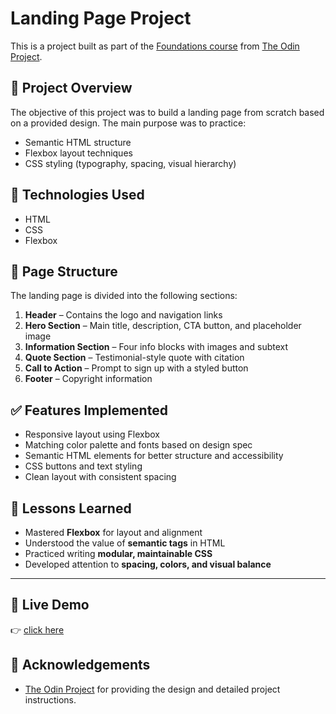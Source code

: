 # Landing Page Project

This is a project built as part of the [Foundations course](https://www.theodinproject.com/lessons/foundations-landing-page) from [The Odin Project](https://www.theodinproject.com/).

## 📄 Project Overview

The objective of this project was to build a landing page from scratch based on a provided design. The main purpose was to practice:

- Semantic HTML structure
- Flexbox layout techniques
- CSS styling (typography, spacing, visual hierarchy)

## 🧰 Technologies Used

- HTML
- CSS  
- Flexbox  

## 🧱 Page Structure

The landing page is divided into the following sections:

1. **Header** – Contains the logo and navigation links
2. **Hero Section** – Main title, description, CTA button, and placeholder image
3. **Information Section** – Four info blocks with images and subtext
4. **Quote Section** – Testimonial-style quote with citation
5. **Call to Action** – Prompt to sign up with a styled button
6. **Footer** – Copyright information

## ✅ Features Implemented

- Responsive layout using Flexbox  
- Matching color palette and fonts based on design spec  
- Semantic HTML elements for better structure and accessibility  
- CSS buttons and text styling  
- Clean layout with consistent spacing  
## 📝 Lessons Learned

- Mastered **Flexbox** for layout and alignment  
- Understood the value of **semantic tags** in HTML  
- Practiced writing **modular, maintainable CSS**  
- Developed attention to **spacing, colors, and visual balance**  

---

## 🔗 Live Demo

👉 [click here](https://piyushb-27.github.io/landing-page/)

## 🙏 Acknowledgements

- [The Odin Project](https://www.theodinproject.com/) for providing the design and detailed project instructions.
